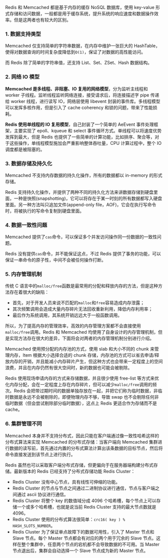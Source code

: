 Redis 和 Memcached 都是基于内存的缓存 NoSQL 数据库，使用 key-value 形式存储和访问数据，一般都是用于缓存系统，提升系统的响应速度和数据操作效率。但是这两者也有较大的区别。

### 1. 数据支持类型

Memcached 仅支持简单的字符串数据，在内存中维护一张巨大的 HashTable，使得对数据查询的时间复杂度降低到`O(1)`，保证了对数据的高性能访问。

而 Redis 除了简单的字符串值，还支持 List、Set、ZSet、Hash 数据结构。

### 2. 网络 IO 模型

**Memcached 是多线程、非阻塞、IO 复用的网络模型**，分为监听主线程和 worker 子线程。监听线程监听网络连接，接受请求后，将连接描述字 pipe 传递给 worker 线程，进行读写 IO，网络层使用 libevent 封装的事件库。多线程模型可以发挥多核作用，但是引入了 cache coherency 和锁的问题，带来了性能损耗。

**Redis 使用单线程的 IO 复用模型**，自己封装了一个简单的 AeEvent 事件处理框架，主要实现了 epoll、kqueue 和 select 事件循环方式。单线程可以将速度优势发挥到最大，但是 Redis 也提供了一些简单的计算功能，比如排序、聚合等，对于这些操作，单线程模型施加会严重影响整体吞吐量，CPU 计算过程中，整个 IO 调度都是被阻塞的。

### 3. 数据存储及持久化

Memcached 不支持内存数据的持久化操作，所有的数据都以 in-memory 的形式存储。

Redis 支持持久化操作，并提供了两种不同的持久化方法来讲数据存储到硬盘里面，一种是快照(snapshotting)，它可以将存在于某一时刻的所有数据都写入硬盘里面。另一种方法叫只追加文件(append-only file，AOF)，它会在执行写命令时，将被执行的写命令复制到硬盘里面。

### 4. 数据一致性问题

Memcached 提供了`cas`命令，可以保证多个并发访问操作同一份数据的一致性问题。

Redis 没有提供`cas`命令，并不能保证这点，不过 Redis 提供了事务的功能，可以保证一串命令的原子性，中间不会被任何操作打断。

### 5. 内存管理机制

传统 C 语言中的`malloc/free`函数是最常用的分配和释放内存的方法，但是这种方法存在着很大的缺陷：

* 首先，对于开发人员来说不匹配的`malloc`和`free`容易造成内存泄露；
* 其次频繁调用会造成大量内存碎片无法回收重新利用，降低内存利用率；
* 最后作为系统调用，其系统开销远远大于一般函数调用。

所以，为了提高内存的管理效率，高效的内存管理方案都不会直接使用`malloc/free`调用。Redis 和 Memcached 均使用了自身设计的内存管理机制，但是实现方法存在很大的差异，下面将会对两者的内存管理机制分别进行介绍。

Memcached 使用预分配的内存池的方式，使用 slab 和大小不同的 chunk 来管理内存，Item 根据大小选择合适的 chunk 存储，内存池的方式可以省去申请/释放内存的开销，并且能减小内存碎片产生，但这种方式也会带来一定程度上的空间浪费，并且在内存仍然有很大空间时，新的数据也可能会被剔除。

Redis 使用现场申请内存的方式来存储数据，并且很少使用 free-list 等方式来优化内存分配，会在一定程度上存在内存碎片，但可以减少`malloc/free`调用的频次。Redis 会把带过期时间的数据单独存放在一起，并把它们称为临时数据，非临时数据是永远不会被剔除的，即便物理内存不够，导致 swap 也不会剔除任何非临时数据（但会尝试剔除部分临时数据），这点上 Redis 更适合作为存储而不是 cache。

### 6. 集群管理不同

Memcached 本身并不支持分布式，因此只能在客户端通过像一致性哈希这样的分布式算法来实现 Memcached 的分布式存储：当客户端向 Memcached 集群进行数据的读写前，首先通过内置的分布式算法计算出该条数据的目标节点，然后将命令直接发送到该节点上进行执行。

Redis 虽然也可以采取客户端分布式存储，但更偏向于在服务器端构建分布式存储。最新版本的 Redis 已经支持了分布式存储功能 Redis Cluster：

* Redis Cluster 没有中心节点，具有线性可伸缩的功能。
* Redis Cluster 的节点与节点之间通过二进制协议进行通信，节点与客户端之间通过 ascii 协议进行通信。
* Redis Cluster 将整个 key 的数值域分成 4096 个哈希槽，每个节点上可以存储一个或多个哈希槽，也就是说当前 Redis Cluster 支持的最大节点数就是4096。
* Redis Cluster 使用的分布式算法很简单：`crc16( key ) % HASH_SLOTS_NUMBER`。
* Redis Cluster 为了保证单点故障下的数据可用性，引入了 Master 节点和 Slave 节点。每个 Master 节点都会有对应的两个用于冗余的 Slave 节点。这样在整个集群中，任意两个节点的宕机都不会导致数据的不可用。当 Master 节点退出后，集群会自动选择一个 Slave 节点成为新的 Master 节点。




